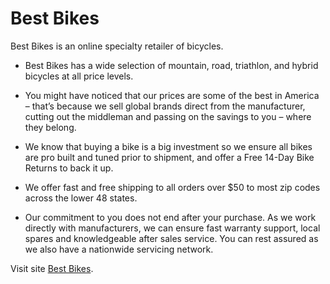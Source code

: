 # Best Bikes

Best Bikes is an online specialty retailer of bicycles.

- Best Bikes has a wide selection of mountain, road, triathlon, and hybrid bicycles at all price levels.

- You might have noticed that our prices are some of the best in America – that’s because we sell global brands direct from the manufacturer, cutting out the middleman and passing on the savings to you – where they belong.

- We know that buying a bike is a big investment so we ensure all bikes are pro built and tuned prior to shipment, and offer a Free 14-Day Bike Returns to back it up.

- We offer fast and free shipping to all orders over $50 to most zip codes across the lower 48 states.

- Our commitment to you does not end after your purchase. As we work directly with manufacturers, we can ensure fast warranty support, local spares and knowledgeable after sales service. You can rest assured as we also have a nationwide servicing network.

Visit site [Best Bikes](https://github.com/facebook/create-react-app).

